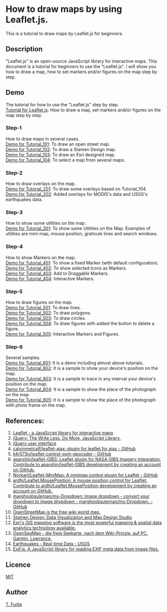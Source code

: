# How to draw maps by using Leaflet.js.
This is a tutorial to draw maps by Leaflet.js for beginners.

## Description
"Leaflet.js" is an open-source JavaScript library for interactive maps. This document is a tutorial for beginners to use the "Leaflet.js". I will show you how to draw a map, how to set markers and/or figures on the map step by step. 

## Demo
The tutorial for how to use the "Leaflet.js" step by step.  
[Tutorial for Leaflet.js](https://to-fujita.github.io/Leaflet.JS_Tutorial/index.html): How to draw a map, set markers and/or figures on the map step by step. 

### Step-1
How to draw maps in several cases.  
[Demo for Tutorial_101](https://to-fujita.github.io/Leaflet.JS_Tutorial/Leaflet_Tutrial_101_EN.html): To draw an open street map.  
[Demo for Tutorial_102](https://to-fujita.github.io/Leaflet.JS_Tutorial/Leaflet_Tutrial_102_EN.html): To draw a Stamen Design map.  
[Demo for Tutorial_103](https://to-fujita.github.io/Leaflet.JS_Tutorial/Leaflet_Tutrial_103_EN.html): To draw an Esri designed map.  
[Demo for Tutorial_104](https://to-fujita.github.io/Leaflet.JS_Tutorial/Leaflet_Tutrial_104_EN.html): To select a map from several maps.  

### Step-2
How to draw overlays on the map.  
[Demo for Tutorial_201](https://to-fujita.github.io/Leaflet.JS_Tutorial/Leaflet_Tutrial_201_EN.html): To draw some overlays based on Tutorial_104.  
[Demo for Tutorial_202](https://to-fujita.github.io/Leaflet.JS_Tutorial/Leaflet_Tutrial_202_EN.html): Added overlays for MODIS's data and USGS's earthquakes data.  

### Step-3
How to show some utilities on the map.  
[Demo for Tutorial_301](https://to-fujita.github.io/Leaflet.JS_Tutorial/Leaflet_Tutrial_301_EN.html): To show some Utilities on the Map. Examples of utilities are mini-map, mouse position, graticule lines and search windows.   

### Step-4
How to show Markers on the map.  
[Demo for Tutorial_401](https://to-fujita.github.io/Leaflet.JS_Tutorial/Leaflet_Tutrial_401_EN.html): To show a fixed Marker (with default configuration).  
[Demo for Tutorial_402](https://to-fujita.github.io/Leaflet.JS_Tutorial/Leaflet_Tutrial_402_EN.html): To show selected Icons as Markers.  
[Demo for Tutorial_403](https://to-fujita.github.io/Leaflet.JS_Tutorial/Leaflet_Tutrial_403_EN.html): Add to Draggable Markers.  
[Demo for Tutorial_404](https://to-fujita.github.io/Leaflet.JS_Tutorial/Leaflet_Tutrial_404_EN.html): Interactive Markers.  

### Step-5
How to draw figures on the map.  
[Demo for Tutorial_501](https://to-fujita.github.io/Leaflet.JS_Tutorial/Leaflet_Tutrial_501_EN.html): To draw lines.  
[Demo for Tutorial_502](https://to-fujita.github.io/Leaflet.JS_Tutorial/Leaflet_Tutrial_502_EN.html): To draw polygons.  
[Demo for Tutorial_503](https://to-fujita.github.io/Leaflet.JS_Tutorial/Leaflet_Tutrial_503_EN.html): To draw circles.  
[Demo for Tutorial_504](https://to-fujita.github.io/Leaflet.JS_Tutorial/Leaflet_Tutrial_504_EN.html): To draw figures with added the button to delete a figure.  
[Demo for Tutorial_505](https://to-fujita.github.io/Leaflet.JS_Tutorial/Leaflet_Tutrial_505_EN.html): Interactive Markers and Figures.  

### Step-6
Several samples.  
[Demo for Tutorial_601](https://to-fujita.github.io/Leaflet.JS_Tutorial/Leaflet_Tutrial_601_EN.html): It is a demo including almost above tutorials.  
[Demo for Tutorial_602](https://to-fujita.github.io/Leaflet.JS_Tutorial/Leaflet_Tutrial_602_EN.html): It is a sample to show your device's position on the map.   
[Demo for Tutorial_603](https://to-fujita.github.io/Leaflet.JS_Tutorial/Leaflet_Tutrial_603_EN.html): It is a sample to trace in any interval your device's position on the map.  
[Demo for Tutorial_604](https://to-fujita.github.io/Leaflet.JS_Tutorial/Leaflet_Tutrial_604_EN.html): It is a sample to show the place of the photograph on the map.  
[Demo for Tutorial_605](https://to-fujita.github.io/Leaflet.JS_Tutorial/Leaflet_Tutrial_605_EN.html): It is a sample to show the place of the photograph with photo frame on the map.  

## References:
1. [Leaflet - a JavaScript library for interactive maps](https://leafletjs.com/)  
2. [jQuery: The Write Less, Do More, JavaScript Library.](https://jquery.com/)   
3. [jQuery user interface](https://jqueryui.com/)   
4. [calvinmetcalf/leaflet-ajax: plugin for leaflet for ajax - GitHub](https://github.com/calvinmetcalf/leaflet-ajax)   
5. [k4r573n/leaflet-control-osm-geocoder - GitHub](https://github.com/k4r573n/leaflet-control-osm-geocoder)   
6. [aparshin/leaflet-GIBS: Leaflet plugin for NASA GIBS Imagery integration. Contribute to aparshin/leaflet-GIBS development by creating an account on GitHub.](https://github.com/aparshin/leaflet-GIBS)   
7. [Norkart/Leaflet-MiniMap: A minimap control plugin for Leaflet - GitHub](https://github.com/Norkart/Leaflet-MiniMap)   
8. [ardhi/Leaflet.MousePosition: A mouse position control for Leaflet. Contribute to ardhi/Leaflet.MousePosition development by creating an account on GitHub.](https://github.com/ardhi/Leaflet.MousePosition)   
9. [marghoobsuleman/ms-Dropdown: Image dropdown - convert your dropdown to image dropdown - marghoobsuleman/ms-Dropdown. - GitHub](https://github.com/marghoobsuleman/ms-Dropdown)   
10. [OpenStreetMap is the free wiki world map.](https://www.openstreetmap.org/)   
11. [Stamen Design: Data Visualization and Map Design Studio](https://stamen.com/)   
12. [Esri's GIS mapping software is the most powerful mapping & spatial data analytics technology available.](https://www.esri.com/)   
13. [OpenSeaMap - die freie Seekarte, nach dem Wiki-Prinzip, auf PC, Garmin, Lowrance.](https://www.openseamap.org/)   
14. [Earthquakes - Real-time Data - USGS](https://www.usgs.gov/products/data-and-tools/real-time-data/earthquakes)   
15. [Exif.js. A JavaScript library for reading EXIF meta data from image files.](https://github.com/exif-js/exif-js)

## Licence
[MIT](https://github.com/tcnksm/tool/blob/master/LICENCE)

## Author
[T. Fujita](https://github.com/To-Fujita)
